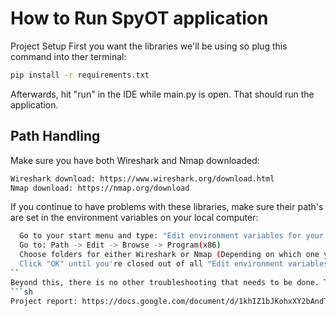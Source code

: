 # How to Run SpyOT application
Project Setup
First you want the libraries we'll be using so plug this command into ther terminal:
```sh
pip install -r requirements.txt
```
Afterwards, hit "run" in the IDE while main.py is open. That should run the application.

## Path Handling
Make sure you have both Wireshark and Nmap downloaded:
```sh
Wireshark download: https://www.wireshark.org/download.html
Nmap download: https://nmap.org/download
```
If you continue to have problems with these libraries, make sure their path's are set in the environment variables on your local computer:
```sh
  Go to your start menu and type: "Edit environment variables for your account"
  Go to: Path -> Edit -> Browse -> Program(x86) 
  Choose folders for either Wireshark or Nmap (Depending on which one you're setting the path for)
  Click "OK" until you're closed out of all "Edit environment variables for your account" windows.
``
Beyond this, there is no other troubleshooting that needs to be done. The application should run. If it does not, refer to the CPE 400 Project Report on Details and results for an example of it running:
```sh
Project report: https://docs.google.com/document/d/1khIZ1bJKohxXY2bAndTMmbEtwAzdih82Pmici_VJiCg/edit?usp=sharing# 
```
